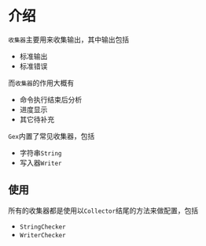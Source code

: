 # 介绍

`收集器`主要用来收集输出，其中输出包括

- 标准输出
- 标准错误

而`收集器`的作用大概有

- 命令执行结束后分析
- 进度显示
- 其它待补充

`Gex`内置了常见收集器，包括

- 字符串`String`
- 写入器`Writer`

## 使用

所有的收集器都是使用以`Collector`结尾的方法来做配置，包括

- `StringChecker`
- `WriterChecker`
